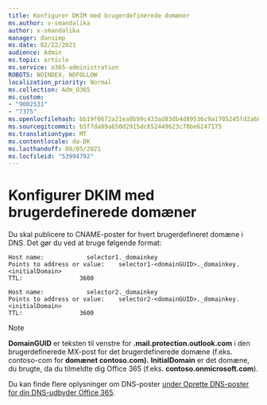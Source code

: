 ```yaml
---
title: Konfigurer DKIM med brugerdefinerede domæner
ms.author: v-smandalika
author: v-smandalika
manager: dansimp
ms.date: 02/22/2021
audience: Admin
ms.topic: article
ms.service: o365-administration
ROBOTS: NOINDEX, NOFOLLOW
localization_priority: Normal
ms.collection: Adm_O365
ms.custom:
- "9002531"
- "7375"
ms.openlocfilehash: bb19f0672a21ea8b99c433ad83db4d89536c9a1705245fd2a683471170ab51ee
ms.sourcegitcommit: b5f7da89a650d2915dc652449623c78be6247175
ms.translationtype: MT
ms.contentlocale: da-DK
ms.lasthandoff: 08/05/2021
ms.locfileid: "53994792"
---
```

# <a name="set-up-dkim-with-custom-domains"></a>Konfigurer DKIM med brugerdefinerede domæner

Du skal publicere to CNAME-poster for hvert brugerdefineret domæne i DNS. Det gør du ved at bruge følgende format:

```console
Host name:            selector1._domainkey
Points to address or value:    selector1-<domainGUID>._domainkey.<initialDomain>
TTL:                3600

Host name:            selector2._domainkey
Points to address or value:    selector2-<domainGUID>._domainkey.<initialDomain>
TTL:                3600
```
> [!NOTE]
> **DomainGUID** er teksten til venstre for **.mail.protection.outlook.com** i den brugerdefinerede MX-post for det brugerdefinerede domæne (f.eks. contoso-com for **domænet contoso.com).** **InitialDomain** er det domæne, du brugte, da du tilmeldte dig Office 365 (f.eks. **contoso.onmicrosoft.com**).

Du kan finde flere oplysninger om DNS-poster [under Oprette DNS-poster for din DNS-udbyder Office 365](https://docs.microsoft.com/microsoft-365/admin/get-help-with-domains/create-dns-records-at-any-dns-hosting-provider).